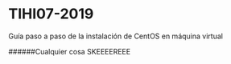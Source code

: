 # TIHI07-2019
Guía paso a paso de la instalación de CentOS en máquina virtual

######Cualquier cosa SKEEEEREEE
